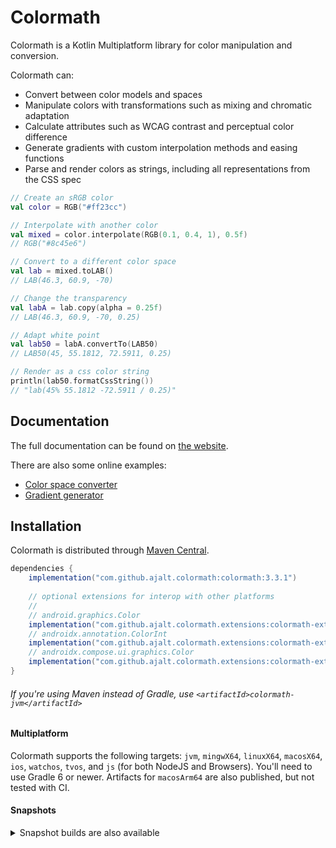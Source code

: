 # Colormath

Colormath is a Kotlin Multiplatform library for color manipulation and conversion.

Colormath can:

- Convert between color models and spaces
- Manipulate colors with transformations such as mixing and chromatic adaptation
- Calculate attributes such as WCAG contrast and perceptual color difference
- Generate gradients with custom interpolation methods and easing functions
- Parse and render colors as strings, including all representations from the CSS spec

```kotlin
// Create an sRGB color
val color = RGB("#ff23cc")

// Interpolate with another color
val mixed = color.interpolate(RGB(0.1, 0.4, 1), 0.5f)
// RGB("#8c45e6")

// Convert to a different color space
val lab = mixed.toLAB()
// LAB(46.3, 60.9, -70)

// Change the transparency
val labA = lab.copy(alpha = 0.25f)
// LAB(46.3, 60.9, -70, 0.25)

// Adapt white point
val lab50 = labA.convertTo(LAB50)
// LAB50(45, 55.1812, 72.5911, 0.25)

// Render as a css color string
println(lab50.formatCssString())
// "lab(45% 55.1812 -72.5911 / 0.25)"
```

## Documentation

The full documentation can be found on [the website](https://ajalt.github.io/colormath).

There are also some online examples:

- [Color space converter](https://ajalt.github.io/colormath/converter/)
- [Gradient generator](https://ajalt.github.io/colormath/gradient/)

## Installation

Colormath is distributed through [Maven Central](https://search.maven.org/artifact/com.github.ajalt.colormath/colormath/).

```groovy
dependencies {
    implementation("com.github.ajalt.colormath:colormath:3.3.1")
    
    // optional extensions for interop with other platforms
    //
    // android.graphics.Color
    implementation("com.github.ajalt.colormath.extensions:colormath-ext-android-color:3.3.1")
    // androidx.annotation.ColorInt
    implementation("com.github.ajalt.colormath.extensions:colormath-ext-android-colorint:3.3.1")
    // androidx.compose.ui.graphics.Color
    implementation("com.github.ajalt.colormath.extensions:colormath-ext-jetpack-compose:3.3.1")
}
```

###### If you're using Maven instead of Gradle, use `<artifactId>colormath-jvm</artifactId>`

#### Multiplatform

Colormath supports the following targets: `jvm`, `mingwX64`, `linuxX64`, `macosX64`, `ios`,
`watchos`, `tvos`, and `js` (for both NodeJS and Browsers). You'll need to use Gradle 6 or newer.
Artifacts for `macosArm64` are also published, but not tested with CI.

#### Snapshots

<details>
<summary>Snapshot builds are also available</summary>

<a href="https://oss.sonatype.org/content/repositories/snapshots/com/github/ajalt/colormath/colormath"><img src="https://img.shields.io/nexus/s/com.github.ajalt.colormath/colormath?color=blue&label=latest%20shapshot&server=https%3A%2F%2Foss.sonatype.org"/></a>

<p>
You'll need to add the Sonatype snapshots repository:

```kotlin
repositories {
    maven {
        url = uri("https://oss.sonatype.org/content/repositories/snapshots/")
    }
}
```
</p>
</details>
